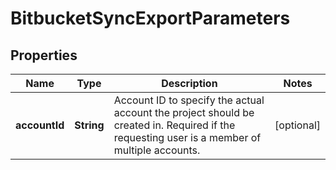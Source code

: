 

# BitbucketSyncExportParameters

## Properties

Name | Type | Description | Notes
------------ | ------------- | ------------- | -------------
**accountId** | **String** | Account ID to specify the actual account the project should be created in. Required if the requesting user is a member of multiple accounts. |  [optional]



